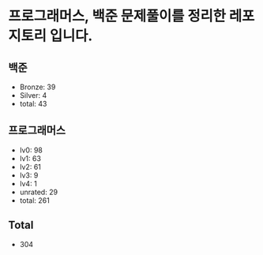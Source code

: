 # 프로그래머스, 백준 문제풀이를 정리한 레포지토리 입니다. 

## 백준
- Bronze: 39
- Silver: 4
- total: 43

## 프로그래머스
- lv0: 98
- lv1: 63
- lv2: 61
- lv3: 9
- lv4: 1
- unrated: 29
- total: 261

## Total
- 304
